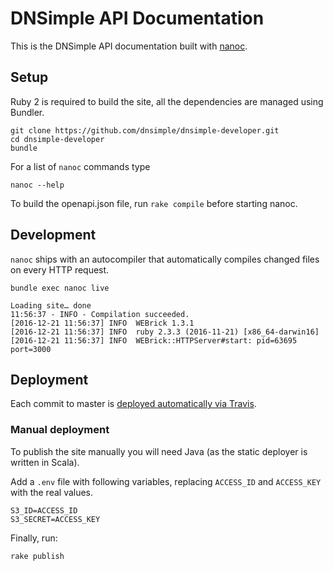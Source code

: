 # DNSimple API Documentation

This is the DNSimple API documentation built with [nanoc](http://nanoc.ws/).

## Setup

Ruby 2 is required to build the site, all the dependencies are managed using Bundler.

```shell
git clone https://github.com/dnsimple/dnsimple-developer.git
cd dnsimple-developer
bundle
```

For a list of `nanoc` commands type

```shell
nanoc --help
```

To build the openapi.json file, run `rake compile` before starting nanoc.

## Development

`nanoc` ships with an autocompiler that automatically compiles changed files on every HTTP request.

```shell
bundle exec nanoc live

Loading site… done
11:56:37 - INFO - Compilation succeeded.
[2016-12-21 11:56:37] INFO  WEBrick 1.3.1
[2016-12-21 11:56:37] INFO  ruby 2.3.3 (2016-11-21) [x86_64-darwin16]
[2016-12-21 11:56:37] INFO  WEBrick::HTTPServer#start: pid=63695 port=3000
```

## Deployment

Each commit to master is [deployed automatically via Travis](https://blog.dnsimple.com/2016/04/publish-static-via-travis-to-cloudfront/).

### Manual deployment

To publish the site manually you will need Java (as the static deployer is written in Scala).

Add a `.env` file with following variables, replacing `ACCESS_ID` and `ACCESS_KEY` with the real values.

```
S3_ID=ACCESS_ID
S3_SECRET=ACCESS_KEY
```

Finally, run:

```console
rake publish
```
